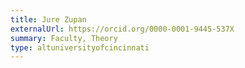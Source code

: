```yaml
---
title: Jure Zupan
externalUrl: https://orcid.org/0000-0001-9445-537X
summary: Faculty, Theory
type: altuniversityofcincinnati
---
```

